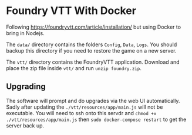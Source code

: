 # Foundry VTT With Docker

Following https://foundryvtt.com/article/installation/ but using Docker to bring in Nodejs.

The `data/` directory contains the folders `Config`, `Data`, `Logs`. You should
backup this directory if you need to restore the game on a new server.

The `vtt/` directory contains the FoundryVTT application. Download and place
the zip file inside `vtt/` and run `unzip foundry.zip`.

## Upgrading

The software will prompt and do upgrades via the web UI automatically. Sadly
after updating the `./vtt/resources/app/main.js` will not be executable. You
will need to ssh onto this servdr and `chmod +x ./vtt/resources/app/main.js`
then `sudo docker-compose restart` to get the server back up.
